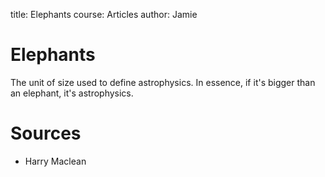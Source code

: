 title: Elephants
course: Articles
author: Jamie

Elephants
====

The unit of size used to define astrophysics. In essence, if it's bigger than an elephant, it's astrophysics.

Sources
====

- Harry Maclean
